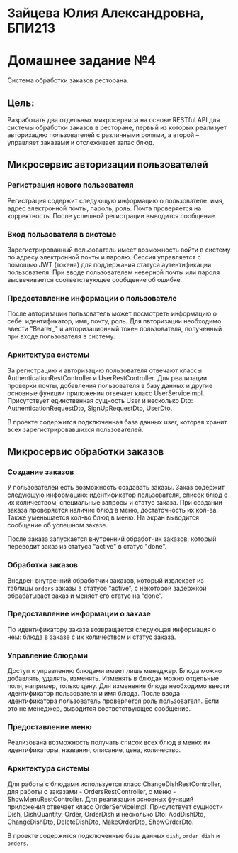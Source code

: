 # Зайцева Юлия Александровна, БПИ213

# Домашнее задание №4
Система обработки заказов ресторана.

## Цель: 
Разработать два отдельных микросервиса на основе RESTful API для системы обработки заказов в ресторане, первый из которых реализует авторизацию пользователей с различными ролями, а второй – управляет заказами и отслеживает запас блюд.

## Микросервис авторизации пользователей

### Регистрация нового пользователя
Регистрация содержит следующую информацию о пользователе: имя, адрес электронной почты, пароль, роль. Почта проверяется на корректность. После успешной регистрации выводится сообщение.

### Вход пользователя в системе
Зарегистрированный пользователь имеет возможность войти в систему по адресу электронной почты и паролю. Сессия управляется с помощью JWT (токена) для поддержания статуса аутентификации пользователя. При вводе пользователем неверной почты или пароля высвечивается соответствующее сообщение об ошибке.

### Предоставление информации о пользователе
После авторизации пользователь может посмотреть информацию о себе: идентификатор, имя, почту, роль. Для пвторизации необходимо ввести "Bearer_" и авторизационный токен пользователя, полученный при входе пользователя в систему.

### Архитектура системы
За регистрацию и авторизацию пользователя отвечают классы AuthenticationRestController и UserRestController. Для реализации проверки почты, добавления пользователя в базу данных и другие основные функции приложения отвечает класс UserServiceImpl. Присутствует единственная сущность User и несколько Dto: AuthenticationRequestDto, SignUpRequestDto, UserDto.

В проекте содержится подключенная база данных user, которая хранит всех зарегистрировавшихся пользователей.

## Микросервис обработки заказов

### Создание заказов
У пользователей есть возможность создавать заказы. Заказ содержит следующую информацию: идентификатор пользователя, список блюд с их количеством, специальные запросы и статус заказа. При создании заказа проверяется наличие блюд в меню, достаточность их кол-ва. Также уменьшается кол-во блюд в меню. На экран выводится сообщение об успешном заказе.

После заказа запускается внутренний обработчик заказов, который переводит заказ из статуса "active" в статус "done".

### Обработка заказов
Внедрен внутренний обработчик заказов, который извлекает из таблицы `orders` заказы в статусе “active”, с некоторой задержкой обрабатывает заказ и меняет его статус на “done”.

### Предоставление информации о заказе
По идентификатору заказа возвращается следующая информация о нем: блюда в заказе с их количеством и статус заказа.

### Управление блюдами
Доступ к управлению блюдами имеет лишь менеджер. Блюда можно добавлять, удалять, изменять. Изменять в блюдах можно отдельные поля, например, только цену. Для изменения блюда необходимо ввести идентификатор пользователя и имя блюда. После ввода идентификатора пользователь проверяется роль пользователя. Если это не менеджер, выводится соответствующее сообщение.

### Предоставление меню
Реализована возможность получать список всех блюд в меню: их идентификаторы, названия, описание, цена, количество.

### Архитектура системы
Для работы с блюдами используется класс ChangeDishRestController, для работы с заказами - OrdersRestController, с меню - ShowMenuRestController. Для реализации  основных функций приложения отвечает класс OrderServiceImpl. Присутствует сущности Dish, DishQuantity, Order, OrderDish и несколько Dto: AddDishDto, ChangeDishDto, DeleteDishDto, MakeOrderDto, ShowOrderDto.

В проекте содержится подключенные базы данных `dish`, `order_dish` и `orders`.
